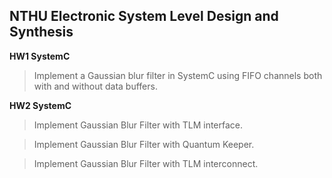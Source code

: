 NTHU Electronic System Level Design and Synthesis
---
**HW1 SystemC**
> Implement a Gaussian blur filter in SystemC using FIFO channels both with and without data buffers.

**HW2 SystemC**
> Implement Gaussian Blur Filter with TLM interface.

> Implement Gaussian Blur Filter with Quantum Keeper.

> Implement Gaussian Blur Filter with TLM interconnect.
